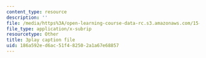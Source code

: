 ```yaml
---
content_type: resource
description: ''
file: /media/https%3A/open-learning-course-data-rc.s3.amazonaws.com/15-071-the-analytics-edge-spring-2017/186a592ed6ac51f482502a1a67e68857_08Ih9GGB5-c.vtt
file_type: application/x-subrip
resourcetype: Other
title: 3play caption file
uid: 186a592e-d6ac-51f4-8250-2a1a67e68857
---
```

